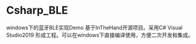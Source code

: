 # Csharp_BLE
windows下的蓝牙BLE实现Demo
基于InTheHand开源项目。采用C#  Visual Studio2019  形成工程。可以在windows下直接编译使用，方便二次开发和集成。

